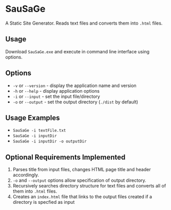# SauSaGe
A Static Site Generator. Reads text files and converts them into `.html` files.

## Usage
Download `SauSaGe.exe` and execute in command line interface using options.

## Options
- `-v` or `--version` - display the application name and version
- `-h` or `--help` - display application options
- `-i` or `--input` - set the input file/directory
- `-o` or `--output` - set the output directory (`./dist` by default)

## Usage Examples 
- `SauSaGe -i textFile.txt`
- `SauSaGe -i inputDir`
- `SauSaGe -i inputDir -o outputDir`

## Optional Requirements Implemented
1. Parses title from input files, changes HTML page title and header accordingly.
2. `-o` and `--output` options allow specification of output directory.
4. Recursively searches directory structure for text files and converts all of them into `.html` files.
5. Creates an `index.html` file that links to the output files created if a directory is specfied as input
